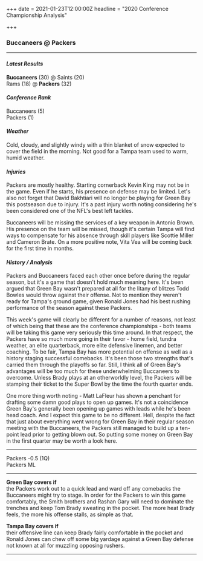 +++
date = 2021-01-23T12:00:00Z
headline = "2020 Conference Championship Analysis"

+++
### Buccaneers @ Packers

***

#### _Latest Results_

**Buccaneers** (30) @ Saints (20)  
Rams (18) @ **Packers** (32)

#### _Conference Rank_

Buccaneers (5)  
Packers (1)

#### _Weather_

Cold, cloudy, and slightly windy with a thin blanket of snow expected to cover the field in the morning. Not good for a Tampa team used to warm, humid weather.

#### _Injuries_

Packers are mostly healthy. Starting cornerback Kevin King may not be in the game. Even if he starts, his presence on defense may be limited. Let's also not forget that David Bakhtiari will no longer be playing for Green Bay this postseason due to injury. It's a past injury worth noting considering he's been considered one of the NFL's best left tackles.

Buccaneers will be missing the services of a key weapon in Antonio Brown. His presence on the team will be missed, though it's certain Tampa will find ways to compensate for his absence through skill players like Scottie Miller and Cameron Brate. On a more positive note, Vita Vea will be coming back for the first time in months.

#### _History / Analysis_

Packers and Buccaneers faced each other once before during the regular season, but it's a game that doesn't hold much meaning here. It's been argued that Green Bay wasn't prepared at all for the litany of blitzes Todd Bowles would throw against their offense. Not to mention they weren't ready for Tampa's ground game, given Ronald Jones had his best rushing performance of the season against these Packers.

This week's game will clearly be different for a number of reasons, not least of which being that these are the conference championships - both teams will be taking this game very seriously this time around. In that respect, the Packers have so much more going in their favor - home field, tundra weather, an elite quarterback, more elite defensive linemen, and better coaching. To be fair, Tampa Bay has more potential on offense as well as a history staging successful comebacks. It's been those two strengths that's carried them through the playoffs so far. Still, I think all of Green Bay's advantages will be too much for these underwhelming Buccaneers to overcome. Unless Brady plays at an otherworldly level, the Packers will be stamping their ticket to the Super Bowl by the time the fourth quarter ends.

One more thing worth noting - Matt LaFleur has shown a penchant for drafting some damn good plays to open up games. It's not a coincidence Green Bay's generally been opening up games with leads while he's been head coach. And I expect this game to be no different. Hell, despite the fact that just about everything went wrong for Green Bay in their regular season meeting with the Buccaneers, the Packers still managed to build up a ten-point lead prior to getting blown out. So putting some money on Green Bay in the first quarter may be worth a look here.

***

Packers -0.5 (1Q)  
Packers ML

***

**Green Bay covers if**  
the Packers work out to a quick lead and ward off any comebacks the Buccaneers might try to stage. In order for the Packers to win this game comfortably, the Smith brothers and Rashan Gary will need to dominate the trenches and keep Tom Brady sweating in the pocket. The more heat Brady feels, the more his offense stalls, as simple as that.

**Tampa Bay covers if**  
their offensive line can keep Brady fairly comfortable in the pocket and Ronald Jones can chew off some big yardage against a Green Bay defense not known at all for muzzling opposing rushers.

***